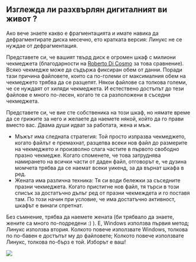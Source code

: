 

<div id="corps">

<h2>Изглежда ли разхвърлян дигиталният ви живот ?</h2>

Ако вече знаете какво е фрагментацията и имате навика да дефрагментирате диска месечно, ето кратката версия: Линукс не се нуждае от дефрагментация.

Представете си, че вашият твърд диск е огромен шкаф с милиони чекмеджета (благодарности на <a href="http://www.pps.jussieu.fr/~dicosmo/">Roberto 
Di Cosmo</a> за това сравнение). Всяко чекмедже може да съдържа фиксиран обем от данни. Поради тази причина файловете, които са по-големи от максималния обем на чекмеджето трябва да се разцепят. Някои файлове са толкова големи, че се нуждаят от хиляди чекмеджета. И естествено достъпът до тези файлове е много по-лесен, когато те са разположени в съседни чекмеджета.

Представете си, че вие сте собственика на този шкаф, но нямате време да се грижите за него и желаете да наемете някой, който да го прави вместо вас. Двама души идват за работата, жена и мъж.

<ul>

<li>Мъжът има следната стратегия: Той просто изпразва чекмеджето, когато файлът е премахнат, разцепва всеки нов файл до размерите на чекмеджето и произволно слага частите в първото свободно празно чекмедже. Когато споменете, че това затруднява намирането на всички части от даден файл, отговорът е, че дузина момчета трябва да се наемат всеки уикенд, за да върнат шкафа в ред.</li>

<li>Жената има различна техника: Тя си води бележки за съседните празни чекмеджета. Когато пристигне нов файл, тя търси в този списък за достатъчно дълъг ред от празни чекмеждета и го поставя там. По този начин при условие, че има достатъчно активност, шкафът е винаги спретнат.</li>

</ul>

Без съмнение, трябва да наемете жената (би трябвало да знаете, жените са много по-подредени  :) ). Е, Windows използва първия метод; Линукс използва втория. Колкото повече използвате Windows, толкова по по-бавен е достъпът му до файловете; Колкото повече използвате Линукс, толкова по-бърз е той. Изборът е ваш!

<img src="Images/defragment.png" />

</div>


